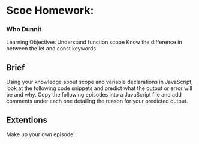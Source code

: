 # Scoe Homework:
<h3>Who Dunnit</h3>
<p>Learning Objectives
Understand function scope
Know the difference in between the let and const keywords</p>
<h2>Brief</h2>
<p>Using your knowledge about scope and variable declarations in JavaScript, look at the following code snippets and predict what the output or error will be and why. Copy the following episodes into a JavaScript file and add comments under each one detailing the reason for your predicted output.</p>
<h2>Extentions</h2>
Make up your own episode!
